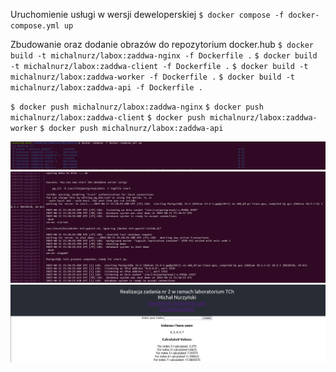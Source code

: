 Uruchomienie usługi w wersji deweloperskiej
`$ docker compose -f docker-compose.yml up`

Zbudowanie oraz dodanie obrazów do repozytorium docker.hub
`$ docker build -t michalnurz/labox:zaddwa-nginx -f Dockerfile .`
`$ docker build -t michalnurz/labox:zaddwa-client -f Dockerfile .`
`$ docker build -t michalnurz/labox:zaddwa-worker -f Dockerfile .`
`$ docker build -t michalnurz/labox:zaddwa-api -f Dockerfile .`

`$ docker push michalnurz/labox:zaddwa-nginx`
`$ docker push michalnurz/labox:zaddwa-client`
`$ docker push michalnurz/labox:zaddwa-worker`
`$ docker push michalnurz/labox:zaddwa-api`


![docker-compose-1](/MNzadania/images/docker_compose.PNG)
![docker-compose-2](/MNzadania/images/docker_compose_2.PNG)
![docker-compose-4](/MNzadania/images/docker_compose_view.PNG)
